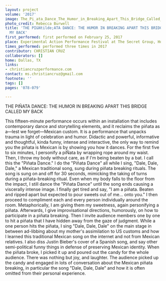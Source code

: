 ```yaml
---
layout: project
volume: '2017'
image: The_Pi_ata_Dance_The_Humor_in_Breaking_Apart_This_Bridge_Called_My_Back_(2).png
photo_credit: Rebecca Burwell
title: 'THE PI&Ntilde;ATA DANCE: THE HUMOR IN BREAKING APART THIS BRIDGE CALLED
  MY BACK'
first_performed: first performed on February 25, 2017
place: Experimental Action Performance Festival at The Secret Group, Houston, TX
times_performed: performed three times in 2017
contributor: CHRISTIAN CRUZ
collaborators: []
home: Dallas, TX
links:
- christiancruzperformance.com
contact: ms.christiancruz@gmail.com
footnote: ''
tags: []
pages: '078-079'

---
```


THE PI&Ntilde;ATA DANCE: THE HUMOR IN BREAKING APART THIS BRIDGE CALLED MY BACK

This fifteen-minute performance occurs within an installation that includes contemporary dance and storytelling elements, and it reclaims the pi&ntilde;ata as a—lest we forget—Mexican custom. It is a performance that unpacks trauma in light of celebration and humor. Didactic and powerful, informative and thoughtful, kinda funny, intense and interactive, the only way to remind you the pi&ntilde;ata is Mexican is by showing you how it dances. For the first five to six minutes, I personify a pi&Ntilde;ata by wrapping rope around my waist. Then, I throw my body without care, as if I'm being beaten by a bat. I call this the "Pi&ntilde;ata Dance." I do the "Pi&ntilde;ata Dance" all while I sing, "Dale, Dale, Dale," a Mexican traditional song, sung during pi&ntilde;ata breaking rituals. The song is sung on and off for 30 seconds, mimicking the taking of turns during a pi&ntilde;ata-breaking ritual. Even when my body falls to the floor from the impact, I still dance the "Pi&ntilde;ata Dance" until the song ends causing a viscerally intense image. I finally get tired and say, "I am a pi&ntilde;ata. Beaten and ripped apart but expected to pour sweets out of me… onto you." I then proceed to compliment each and every person individually around the room. Metaphorically, I am giving them my sweetness, again personifying a pi&ntilde;ata. Afterwards, I give improvisational directions, humorously, on how to participate in a pi&ntilde;ata breaking. Then I invite audience members one by one to hit a pi&ntilde;ata that I have hidden away from the gaze of judgment. While a one person hits the pi&ntilde;ata, I sing "Dale, Dale, Dale" on the main stage in between ad-libbing about my mother's assimilation to US customs and how I learned this traditional Mexican song on the internet and not from Mexican relatives. I also diss Justin Bieber's cover of a Spanish song, and say other semi-political funny things in defense of preserving Mexican identity. When the pi&ntilde;ata broke, I picked it up and poured out the candy for the whole audience. There was nothing but joy, and laughter. The audience picked up the candy and engaged in lots of conversation about the Mexican pi&ntilde;ata breaking, in particular the song "Dale, Dale, Dale" and how it is often omitted from their personal experience.
